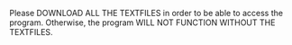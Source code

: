 Please DOWNLOAD ALL THE TEXTFILES in order to be able to access the program. Otherwise, the program WILL NOT FUNCTION WITHOUT THE TEXTFILES.
